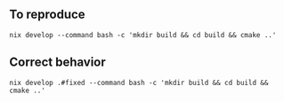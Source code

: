 ## To reproduce
```
nix develop --command bash -c 'mkdir build && cd build && cmake ..'
```

## Correct behavior
```
nix develop .#fixed --command bash -c 'mkdir build && cd build && cmake ..'
```
